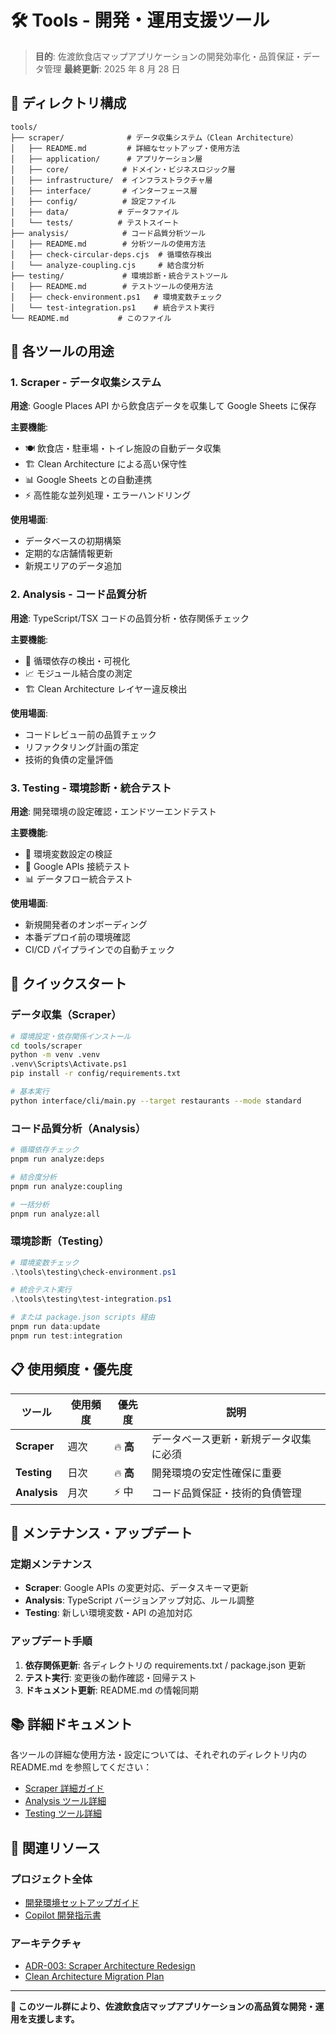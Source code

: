 # 🛠️ Tools - 開発・運用支援ツール

> **目的**: 佐渡飲食店マップアプリケーションの開発効率化・品質保証・データ管理
> **最終更新**: 2025 年 8 月 28 日

## 📁 ディレクトリ構成

```text
tools/
├── scraper/              # データ収集システム（Clean Architecture）
│   ├── README.md         # 詳細なセットアップ・使用方法
│   ├── application/      # アプリケーション層
│   ├── core/            # ドメイン・ビジネスロジック層
│   ├── infrastructure/  # インフラストラクチャ層
│   ├── interface/       # インターフェース層
│   ├── config/          # 設定ファイル
│   ├── data/           # データファイル
│   └── tests/          # テストスイート
├── analysis/            # コード品質分析ツール
│   ├── README.md        # 分析ツールの使用方法
│   ├── check-circular-deps.cjs  # 循環依存検出
│   └── analyze-coupling.cjs     # 結合度分析
├── testing/             # 環境診断・統合テストツール
│   ├── README.md        # テストツールの使用方法
│   ├── check-environment.ps1   # 環境変数チェック
│   └── test-integration.ps1    # 統合テスト実行
└── README.md           # このファイル
```

## 🎯 各ツールの用途

### 1. Scraper - データ収集システム

**用途**: Google Places API から飲食店データを収集して Google Sheets に保存

**主要機能**:

- 🍽️ 飲食店・駐車場・トイレ施設の自動データ収集
- 🏗️ Clean Architecture による高い保守性
- 📊 Google Sheets との自動連携
- ⚡ 高性能な並列処理・エラーハンドリング

**使用場面**:

- データベースの初期構築
- 定期的な店舗情報更新
- 新規エリアのデータ追加

### 2. Analysis - コード品質分析

**用途**: TypeScript/TSX コードの品質分析・依存関係チェック

**主要機能**:

- 🔄 循環依存の検出・可視化
- 📈 モジュール結合度の測定
- 🏗️ Clean Architecture レイヤー違反検出

**使用場面**:

- コードレビュー前の品質チェック
- リファクタリング計画の策定
- 技術的負債の定量評価

### 3. Testing - 環境診断・統合テスト

**用途**: 開発環境の設定確認・エンドツーエンドテスト

**主要機能**:

- 🔧 環境変数設定の検証
- 🔗 Google APIs 接続テスト
- 📊 データフロー統合テスト

**使用場面**:

- 新規開発者のオンボーディング
- 本番デプロイ前の環境確認
- CI/CD パイプラインでの自動チェック

## 🚀 クイックスタート

### データ収集（Scraper）

```bash
# 環境設定・依存関係インストール
cd tools/scraper
python -m venv .venv
.venv\Scripts\Activate.ps1
pip install -r config/requirements.txt

# 基本実行
python interface/cli/main.py --target restaurants --mode standard
```

### コード品質分析（Analysis）

```bash
# 循環依存チェック
pnpm run analyze:deps

# 結合度分析
pnpm run analyze:coupling

# 一括分析
pnpm run analyze:all
```

### 環境診断（Testing）

```powershell
# 環境変数チェック
.\tools\testing\check-environment.ps1

# 統合テスト実行
.\tools\testing\test-integration.ps1

# または package.json scripts 経由
pnpm run data:update
pnpm run test:integration
```

## 📋 使用頻度・優先度

| ツール       | 使用頻度 | 優先度    | 説明                                   |
| ------------ | -------- | --------- | -------------------------------------- |
| **Scraper**  | 週次     | 🔥 **高** | データベース更新・新規データ収集に必須 |
| **Testing**  | 日次     | 🔥 **高** | 開発環境の安定性確保に重要             |
| **Analysis** | 月次     | ⚡ 中     | コード品質保証・技術的負債管理         |

## 🔧 メンテナンス・アップデート

### 定期メンテナンス

- **Scraper**: Google APIs の変更対応、データスキーマ更新
- **Analysis**: TypeScript バージョンアップ対応、ルール調整
- **Testing**: 新しい環境変数・API の追加対応

### アップデート手順

1. **依存関係更新**: 各ディレクトリの requirements.txt / package.json 更新
2. **テスト実行**: 変更後の動作確認・回帰テスト
3. **ドキュメント更新**: README.md の情報同期

## 📚 詳細ドキュメント

各ツールの詳細な使用方法・設定については、それぞれのディレクトリ内の README.md を参照してください：

- [Scraper 詳細ガイド](./scraper/README.md)
- [Analysis ツール詳細](./analysis/README.md)
- [Testing ツール詳細](./testing/README.md)

## 🔗 関連リソース

### プロジェクト全体

- [開発環境セットアップガイド](../docs/development/environment-setup-guide.md)
- [Copilot 開発指示書](../docs/development/copilot-instructions.md)

### アーキテクチャ

- [ADR-003: Scraper Architecture Redesign](../docs/architecture/ADR-003-scraper-architecture-redesign.md)
- [Clean Architecture Migration Plan](../docs/planning/SCRAPER_CLEAN_ARCHITECTURE_MIGRATION_PLAN.md)

---

**🎯 このツール群により、佐渡飲食店マップアプリケーションの高品質な開発・運用を支援します。**
